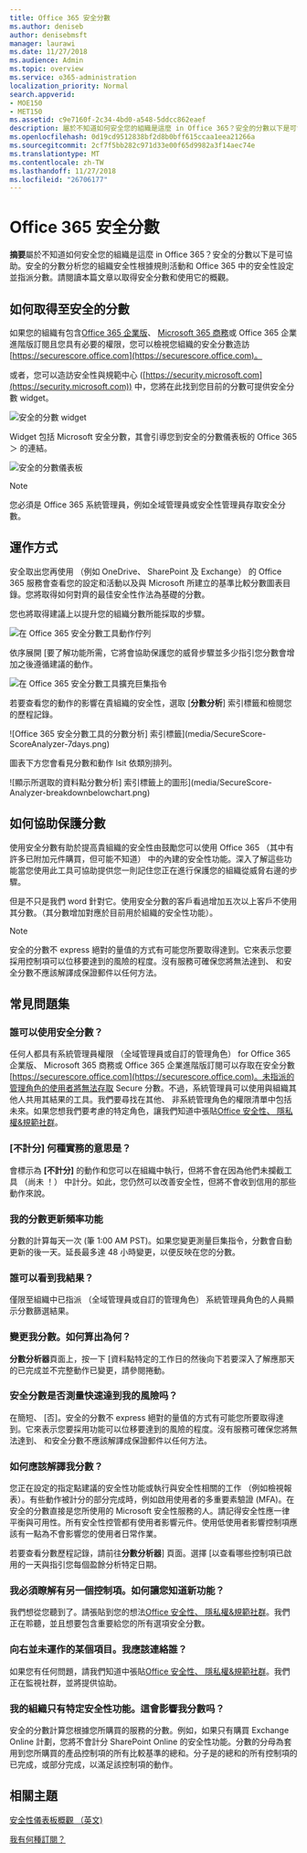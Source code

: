 ```yaml
---
title: Office 365 安全分數
ms.author: deniseb
author: denisebmsft
manager: laurawi
ms.date: 11/27/2018
ms.audience: Admin
ms.topic: overview
ms.service: o365-administration
localization_priority: Normal
search.appverid:
- MOE150
- MET150
ms.assetid: c9e7160f-2c34-4bd0-a548-5ddcc862eaef
description: 屬於不知道如何安全您的組織是這麼 in Office 365？安全的分數以下是可協助。安全的分數分析您的組織安全性根據規則活動和 Offic 365 中的安全性設定並指派分數。
ms.openlocfilehash: 0d19cd9512838bf2d8b0bff615ccaa1eea21266a
ms.sourcegitcommit: 2cf7f5bb282c971d33e00f65d9982a3f14aec74e
ms.translationtype: MT
ms.contentlocale: zh-TW
ms.lasthandoff: 11/27/2018
ms.locfileid: "26706177"
---
```

# <a name="office-365-secure-score"></a>Office 365 安全分數

**摘要**屬於不知道如何安全您的組織是這麼 in Office 365？安全的分數以下是可協助。安全的分數分析您的組織安全性根據規則活動和 Office 365 中的安全性設定並指派分數。請閱讀本篇文章以取得安全分數和使用它的概觀。
  
## <a name="how-to-get-to-secure-score"></a>如何取得至安全的分數

如果您的組織有包含[Office 365 企業版](https://docs.microsoft.com/office365/enterprise/)、 [Microsoft 365 商務](https://docs.microsoft.com/microsoft-365/business/)或 Office 365 企業進階版訂閱且您具有必要的權限，您可以檢視您組織的安全分數造訪[https://securescore.office.com](https://securescore.office.com)。 

或者，您可以造訪安全性與規範中心 ([https://security.microsoft.com](https://security.microsoft.com)) 中，您將在此找到您目前的分數可提供安全分數 widget。

![安全的分數 widget](media/SecureScoreWidget-o365.png)

Widget 包括 Microsoft 安全分數，其會引導您到安全的分數儀表板的 Office 365 ＞ 的連結。

![安全的分數儀表板](media/SecureScore-WelcomeScreen.png)

> [!NOTE]
> 您必須是 Office 365 系統管理員，例如全域管理員或安全性管理員存取安全分數。
  
## <a name="how-it-works"></a>運作方式

安全取出您再使用 （例如 OneDrive、 SharePoint 及 Exchange） 的 Office 365 服務會查看您的設定和活動以及與 Microsoft 所建立的基準比較分數圖表目錄。您將取得如何對齊的最佳安全性作法為基礎的分數。
  
您也將取得建議上以提升您的組織分數所能採取的步驟。 
  
![在 Office 365 安全分數工具動作佇列](media/SecureScore-ActionsToTake.png)
  
依序展開 [要了解功能所需，它將會協助保護您的威脅步驟並多少指引您分數會增加之後遵循建議的動作。
  
![在 Office 365 安全分數工具擴充巨集指令](media/SecureScore-DetailedActionToTake.png)
  
若要查看您的動作的影響在貴組織的安全性，選取 [**分數分析**] 索引標籤和檢閱您的歷程記錄。 
  
![Office 365 安全分數工具的分數分析] 索引標籤](media/SecureScore-ScoreAnalyzer-7days.png)
  
圖表下方您會看見分數和動作 lsit 依類別排列。
  
![顯示所選取的資料點分數分析] 索引標籤上的圖形](media/SecureScore-Analyzer-breakdownbelowchart.png)
  
## <a name="how-secure-score-helps"></a>如何協助保護分數

使用安全分數有助於提高貴組織的安全性由鼓勵您可以使用 Office 365 （其中有許多已附加元件購買，但可能不知道） 中的內建的安全性功能。深入了解這些功能當您使用此工具可協助提供您一則記住您正在進行保護您的組織從威脅右邊的步驟。
  
但是不只是我們 word 針對它。使用安全分數的客戶看過增加五次以上客戶不使用其分數。（其分數增加對應於目前用於組織的安全性功能）。
  
> [!NOTE]
> 安全的分數不 express 絕對的量值的方式有可能您所要取得達到。它來表示您要採用控制項可以位移要達到的風險的程度。沒有服務可確保您將無法達到、 和安全分數不應該解譯成保證郵件以任何方法。 
  
## <a name="faqs"></a>常見問題集

### <a name="who-can-use-secure-score"></a>誰可以使用安全分數？

任何人都具有系統管理員權限 （全域管理員或自訂的管理角色） for Office 365 企業版、 Microsoft 365 商務或 Office 365 企業進階版訂閱可以存取在安全分數[https://securescore.office.com](https://securescore.office.com)。未指派的管理角色的使用者將無法存取 Secure 分數。不過，系統管理員可以使用與組織其他人共用其結果的工具。我們要尋找在其他、 非系統管理角色的權限清單中包括未來。如果您想我們要考慮的特定角色，讓我們知道中張貼[Office 安全性、 隱私權&amp;規範社群](https://techcommunity.microsoft.com/t5/Security-Privacy-Compliance/bd-p/security_privacy)。
  
### <a name="what-does-not-scored-mean"></a>[不計分] 何種實務的意思是？

會標示為 **[不計分]** 的動作和您可以在組織中執行，但將不會在因為他們未攔截工具 （尚未 ！） 中計分。如此，您仍然可以改善安全性，但將不會收到信用的那些動作來說。 
  
### <a name="how-often-is-my-score-updated"></a>我的分數更新頻率功能

分數的計算每天一次 (筆 1:00 AM PST)。如果您變更測量巨集指令，分數會自動更新的後一天。延長最多達 48 小時變更，以便反映在您的分數。
  
### <a name="who-can-see-my-results"></a>誰可以看到我結果？

僅限至組織中已指派 （全域管理員或自訂的管理角色） 系統管理員角色的人員顯示分數篩選結果。
  
### <a name="my-score-changed-how-do-i-figure-out-why"></a>變更我分數。如何算出為何？

**分數分析器**頁面上，按一下 [資料點特定的工作日的然後向下若要深入了解應那天的已完成並不完整動作已變更，請參閱捲動。 
  
### <a name="does-the-secure-score-measure-my-risk-of-getting-breached"></a>安全分數是否測量快速達到我的風險吗？

在簡短、 [否]。安全的分數不 express 絕對的量值的方式有可能您所要取得達到。它來表示您要採用功能可以位移要達到的風險的程度。沒有服務可確保您將無法達到、 和安全分數不應該解譯成保證郵件以任何方法。
  
### <a name="how-should-i-interpret-my-score"></a>如何應該解譯我分數？

您正在設定的指定點建議的安全性功能或執行與安全性相關的工作 （例如檢視報表）。有些動作被計分的部分完成時，例如啟用使用者的多重要素驗證 (MFA)。在安全的分數直接是您所使用的 Microsoft 安全性服務的人。請記得安全性應一律平衡與可用性。所有安全性控管都有使用者影響元件。使用低使用者影響控制項應該有一點為不會影響您的使用者日常作業。
  
若要查看分數歷程記錄，請前往**分數分析器**] 頁面。選擇 [以查看哪些控制項已啟用的一天與指引您每個盈餘分析特定日期。 
  
### <a name="i-have-an-idea-for-another-control-how-do-i-let-you-know-what-it-is"></a>我必須瞭解有另一個控制項。如何讓您知道新功能？

我們想從您聽到了。請張貼到您的想法[Office 安全性、 隱私權&amp;規範社群](https://go.microsoft.com/fwlink/?linkid=836898)。我們正在聆聽，並且想要包含重要給您的所有選項安全分數。
  
### <a name="something-isnt-working-right-who-should-i-contact"></a>向右並未運作的某個項目。我應該連絡誰？

如果您有任何問題，請我們知道中張貼[Office 安全性、 隱私權&amp;規範社群](hhttps://techcommunity.microsoft.com/t5/Security-Privacy-Compliance/bd-p/security_privacy)。我們正在監視社群，並將提供協助。
  
### <a name="my-organization-only-has-certain-security-features-does-this-affect-my-score"></a>我的組織只有特定安全性功能。這會影響我分數吗？

安全的分數計算您根據您所購買的服務的分數。例如，如果只有購買 Exchange Online 計劃，您將不會計分 SharePoint Online 的安全性功能。分數的分母為套用到您所購買的產品控制項的所有比較基準的總和。分子是的總和的所有控制項的已完成，或部分完成，以滿足該控制項的動作。

## <a name="related-topics"></a>相關主題

[安全性儀表板概觀 （英文)](security-dashboard.md)

[我有何種訂閱？](https://docs.microsoft.com/office365/admin/admin-overview/what-subscription-do-i-have?view=o365-worldwide)
  

